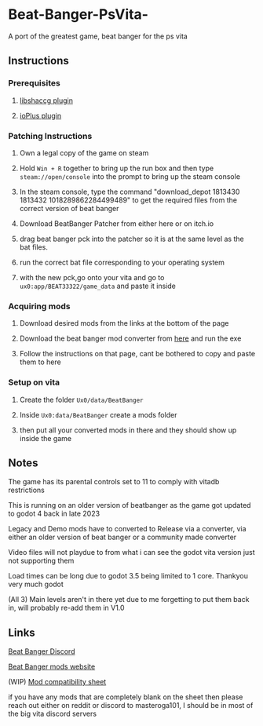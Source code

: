 # Beat-Banger-PsVita-
A port of the greatest game, beat banger for the ps vita


## Instructions 

### Prerequisites 

1. [libshaccg plugin](https://github.com/OsirizX/ShaRKF00D)

2. [ioPlus plugin](https://www.gamebrew.org/wiki/IoPlus_Vita)


### Patching Instructions

1. Own a legal copy of the game on steam

2. Hold `Win + R` together to bring up the run box and then type `steam://open/console` into the prompt to bring up the steam console

3. In the steam console, type the command "download_depot 1813430 1813432 1018289862284499489" to get the required files from the correct version of beat banger

4. Download BeatBanger Patcher from either here or on itch.io

5. drag beat banger pck into the patcher so it is at the same level as the bat files.

6. run the correct bat file corresponding to your operating system

7. with the new pck,go onto your vita and go to `ux0:app/BEAT33322/game_data` and paste it inside


### Acquiring mods

1. Download desired mods from the links at the bottom of the page

2. Download the beat banger mod converter from [here](https://github.com/masteroga101/Beat-Banger-Vita-mod-converter) and run the exe

3. Follow the instructions on that page, cant be bothered to copy and paste them to here 


### Setup on vita

1. Create the folder  `Ux0/data/BeatBanger`

2. Inside `Ux0:data/BeatBanger` create a mods folder

3. then put all your converted mods in there and they should show up inside the game




## Notes

The game has its parental controls set to 11 to comply with vitadb restrictions 

This is running on an older version of beatbanger as the game got updated to godot 4 back in late 2023

Legacy and Demo mods have to converted to Release via a converter, via either an older version of beat banger or a community made converter 

Video files will not playdue to from what i can see the godot vita version just not supporting them

Load times can be long due to godot 3.5 being limited to 1 core. Thankyou very much godot

(All 3) Main levels aren't in there yet due to me forgetting to put them back in, will probably re-add them in V1.0


## Links

[Beat Banger Discord](https://discord.gg/beatbanger)

[Beat Banger mods website](https://mods.beatbanger.com/)

(WIP) [Mod compatibility sheet](https://docs.google.com/spreadsheets/d/1CTd_hSYfUu6HME95VpTPoaIcraqyYKCRfINEARivMIE/edit?usp=drivesdk)

if you have any mods that are completely blank on the sheet then please reach out either on reddit or discord to masteroga101, I should be in most of the big vita discord servers



